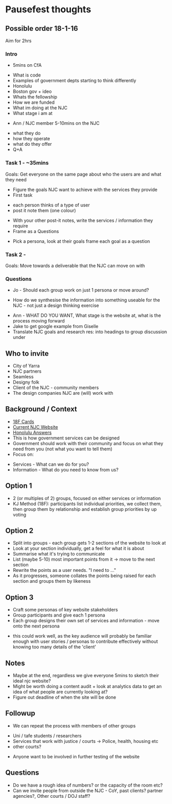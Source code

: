 # Pausefest thoughts
## Possible order 18-1-16
Aim for 2hrs

### Intro
* 5mins on CfA
 - What is code
 - Examples of government depts starting to think differently
  - Honolulu
  - Boston gov + ideo
 - Whats the fellowship
 - How we are funded
 - What im doing at the NJC
 - What stage i am at
* Ann / NJC member 5-10mins on the NJC
 - what they do
 - how they operate
 - what do they offer
 - Q+A

### Task 1 - ~35mins
Goals:
Get everyone on the same page about who the users are and what they need

* Figure the goals NJC want to achieve with the services they provide
* First task
 - each person thinks of a type of user
 - post it note them (one colour)
* With your other post-it notes, write the services / information they require
* Frame as a Questions
 - Pick a persona, look at their goals frame each goal as a question

### Task 2 -
Goals:
Move towards a deliverable that the NJC can move on with

### Questions
* Jo - Should each group work on just 1 persona or move around?
 - How do we synthesise the information into something useable for the NJC - not just a design thinking exercise
* Ann - WHAT DO YOU WANT, What stage is the website at, what is the process moving forward
* Jake to get google example from Giselle
* Translate NJC goals and research res: into headings to group discussion under


## Who to invite
* City of Yarra
* NJC partners
* Seamless
* Designy folk
* Client of the NJC - community members
* The design companies NJC are (will) work with

## Background / Context
* [18F Cards](https://drive.google.com/a/codeforaustralia.org/file/d/0BzOvqdazE0qWMnFNQ3Rhd1dzMG8/view)
* [Current NJC Website](http://www.neighbourhoodjustice.vic.gov.au/)
* [Honolulu Answers](https://vimeo.com/43632898)
* This is how government services can be designed
* Government should work with their community and focus on what they need from you (not what you want to tell them)
* Focus on:
 - Services - What can we do for you?
 - Information - What do you need to know from us?

## Option 1
* 2 (or multiples of 2) groups, focused on either services or information
* KJ Method (18F): participants list individual priorities, we collect them, then group them by relationship and establish group priorities by up voting

## Option 2
* Split into groups - each group gets 1-2 sections of the website to look at
* Look at your section individually, get a feel for what it is about
* Summarise what it's trying to communicate
* List (maybe 5-10) most important points from it -> move to the next section
* Rewrite the points as a user needs. "I need to ..."
* As it progresses, someone collates the points being raised for each section and groups them by likeness

## Option 3
* Craft some personas of key website stakeholders
* Group participants and give each 1 persona
* Each group designs their own set of services and information - move onto the next persona
- this could work well, as the key audience will probably be familiar enough with user stories / personas to contribute effectively without knowing too many details of the 'client'

## Notes
* Maybe at the end, regardless we give everyone 5mins to sketch their ideal njc website?
* Might be worth doing a content audit + look at analytics data to get an idea of what people are currently looking at?
* Figure out deadline of when the site will be done

## Followup
* We can repeat the process with members of other groups
 - Uni / tafe students / researchers
 - Services that work with justice / courts -> Police, health, housing etc
 - other courts?
* Anyone want to be involved in further testing of the website

## Questions
* Do we have a rough idea of numbers? or the capacity of the room etc?
* Can we invite people from outside the NJC - CoY, past clients? partner agencies?, Other courts / DOJ staff?
